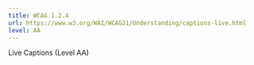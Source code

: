 ```yaml
---
title: WCAG 1.2.4
url: https://www.w3.org/WAI/WCAG21/Understanding/captions-live.html
level: AA
---
```

Live Captions (Level AA)
